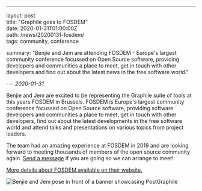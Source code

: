 ---

layout: post  
title: "Graphile goes to FOSDEM"  
date: 2020-01-31T01:00:00Z  
path: /news/20200131-fosdem/  
tags: community, conference

summary: "Benjie and Jem are attending FOSDEM - Europe's largest community
conference focussed on Open Source software, providing developers and
communities a place to meet, get in touch with other developers and find out
about the latest news in the free software world."

--- _2020-01-31_

Benjie and Jem are excited to be representing the Graphile suite of tools at
this years FOSDEM in Brussels. FOSDEM is Europe's largest community conference
focussed on Open Source software, providing software developers and communities
a place to meet, get in touch with other developers, find out about the latest
developments in the free software world and attend talks and presentations on
various topics from project leaders.

The team had an amazing experience at FOSDEM in 2019 and are looking forward to
meeting thousands of members of the open source community again.
[Send a message](https://discord.org/graphile) if you are going so we can
arrange to meet!

[More details about FOSDEM available on their website.](https://fosdem.org/)

<div class="flex flex-wrap justify-around">
<img alt="Benjie and Jem pose in front of a banner showcasing PostGraphile" src="/images/news/benjie-and-jem-fosdem.jpg" style="max-height: 500px" />
</div>
